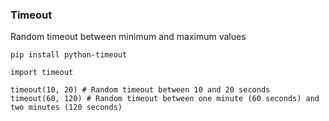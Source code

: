 ### Timeout
Random timeout between minimum and maximum values

`pip install python-timeout`

```
import timeout

timeout(10, 20) # Random timeout between 10 and 20 seconds
timeout(60, 120) # Random timeout between one minute (60 seconds) and two minutes (120 seconds)
```
